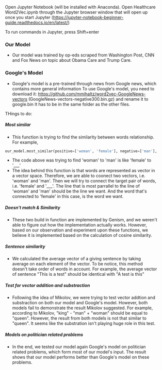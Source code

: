 Open Jupyter Notebook (will be installed with Anaconda). Open Healthcare Word2Vec.ipynb through the Jupyter browser window that will open up once you start Jupyter (https://jupyter-notebook-beginner-guide.readthedocs.io/en/latest/) 

To run commands in Jupyter, press Shift+enter

### Our Model
- Our model was trained by op-eds scraped from Washington Post, CNN and Fox News on topic about Obama Care and Trump Care.
### Google's Model
- Google's model is a pre-trained through news from Google news, which contains more general information
To use Google's model, you need to download it: https://github.com/mmihaltz/word2vec-GoogleNews-vectors (GoogleNews-vectors-negative300.bin.gz) and rename it to
google.bin
It has to be in the same folder as the other files.

THings to do:
##### Most similar
- This function is trying to find the similarity between words relationship. For example, 
```python
our_model.most_similar(positive=['woman', 'female'], negative=['man'], topn=5)
```
- The code above was trying to find 'woman' to 'man' is like 'female' to '___'
- The idea behind this function is that words are represented as vector in a vector space. Therefore, we are able to coonect two vectors, i.e. 'woman' and 'man'. Then we will try to connect the target pair of words, i.e. 'female' and '___'. The line that is most parrallel to the line of 'woman' and 'man' should be the line we want. And the word that's connected to 'female' in this case, is the word we want.

##### Doesn't match & Similarity
- These two build in function are implemented by Genism, and we weren't able to figure out how the implementation actually works. However, based on our observation and experiment upon these functions, we believe it is implemented based on the calculation of cosine similarity.

##### Sentence similarity
- We calculated the average vector of a giving sentence by taking average on each element of the vector. To be notice, this method doesn't take order of words in account. For example, the average vector of sentence "This is a test" should be identical with "A test is this"

##### Test for vector addition and substraction
- Following the idea of Mikolov, we were trying to test vector addtion and substraction on both our model and Google's model. However, both models fail to demonstrate the result Mikolov suggested. For example, according to Mikolov, "king" - "man" + "woman" should be equal to "queen". However, the result from both models is not that similar to "queen". It seems like the substration isn't playing huge role in this test.

##### Models on politician related problems
- In the end, we tested our model again Google's model on politician related problems, which form most of our model's input. The result shows that our model performs better than Google's model on these problems.
